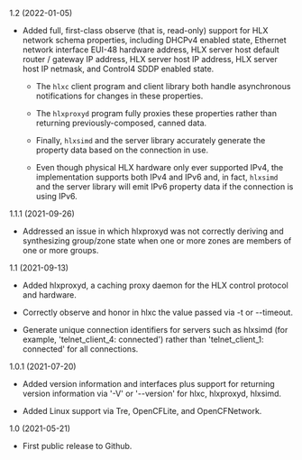1.2 (2022-01-05)

* Added full, first-class observe (that is, read-only) support for HLX
  network schema properties, including DHCPv4 enabled state, Ethernet
  network interface EUI-48 hardware address, HLX server host default
  router / gateway IP address, HLX server host IP address, HLX server
  host IP netmask, and Control4 SDDP enabled state.

  - The `hlxc` client program and client library both handle
    asynchronous notifications for changes in these properties.

  - The `hlxproxyd` program fully proxies these properties rather than
    returning previously-composed, canned data.

  - Finally, `hlxsimd` and the server library accurately generate the
    property data based on the connection in use.

  - Even though physical HLX hardware only ever supported IPv4, the
    implementation supports both IPv4 and IPv6 and, in fact, `hlxsimd`
    and the server library will emit IPv6 property data if the
    connection is using IPv6.

1.1.1 (2021-09-26)

* Addressed an issue in which hlxproxyd was not correctly deriving and
  synthesizing group/zone state when one or more zones are members of
  one or more groups.

1.1 (2021-09-13)

* Added hlxproxyd, a caching proxy daemon for the HLX control
  protocol and hardware.

* Correctly observe and honor in hlxc the value passed via -t
  or --timeout.

* Generate unique connection identifiers for servers such as
  hlxsimd (for example, 'telnet_client_4: connected') rather
  than 'telnet_client_1: connected' for all connections.

1.0.1 (2021-07-20)

* Added version information and interfaces plus support for
  returning version information via '-V' or '--version' for
  hlxc, hlxproxyd, hlxsimd.

* Added Linux support via Tre, OpenCFLite, and OpenCFNetwork.

1.0 (2021-05-21)

* First public release to Github.
